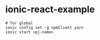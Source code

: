 # ionic-react-example
```
# for global
ionic config set -g npmClient yarn
ionic start <pj-name>
```
